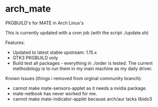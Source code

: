 # arch_mate
PKGBUILD's for MATE in Arch Linux's

This is currently updated with a cron job (with the script ./update.sh)

Features:

* Updated to latest stable upstream:  1.15.x 
* GTK3 PKGBUILD only
* Build test all packages - everything in ./order is tested. The current methodology is to run them in my main machine as my daily driver.

Known Issues (things i removed from orginal community branch): 
* cannot make mate-sensors-applet as it needs a nvidia package.
* mate-netbook has never worked for me.
* cannot make mate-indicator-applet because arch/aur lacks libido3
